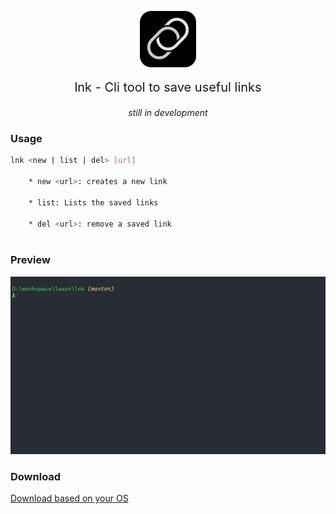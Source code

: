 <p align='center'>
    <!-- <img src="https://raw.githubusercontent.com/wassimbj/chatr/master/chatr.png" width='200px' align='center' style='display:block'/> -->
    <img src="/static/logo.png" width='90px' align='center' style='display:block'/>
</p>
<p align='center' style='text-align:center;font-size:20px;'>lnk - Cli tool to save useful links</p>
<p align='center' style='text-align:center'><i>still in development</i></p>

### Usage
```bash
lnk <new | list | del> [url]

	* new <url>: creates a new link		

	* list: Lists the saved links

	* del <url>: remove a saved link
      
```

### Preview

![Preview](/static/lnk-usage.gif)


### Download

[Download based on your OS](https://github.com/wassimbj/lnk/releases)
